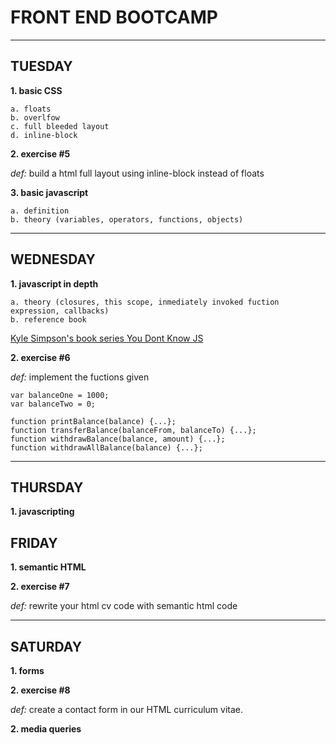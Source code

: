 # FRONT END BOOTCAMP
---

## TUESDAY

**1. basic CSS**

    a. floats
    b. overlfow
    c. full bleeded layout
    d. inline-block

**2. exercise #5**

*def:* build a html full layout using inline-block instead of floats

**3. basic javascript**

    a. definition
    b. theory (variables, operators, functions, objects)

---

## WEDNESDAY

**1. javascript in depth**

    a. theory (closures, this scope, inmediately invoked fuction expression, callbacks)
    b. reference book

[Kyle Simpson's book series You Dont Know JS](https://github.com/getify/You-Dont-Know-JS)

**2. exercise #6**

*def:* implement the fuctions given

```
var balanceOne = 1000;
var balanceTwo = 0;

function printBalance(balance) {...};
function transferBalance(balanceFrom, balanceTo) {...};
function withdrawBalance(balance, amount) {...};
function withdrawAllBalance(balance) {...};
```

---

## THURSDAY

**1. javascripting**

## FRIDAY

**1. semantic HTML**

**2. exercise #7**

*def:* rewrite your html cv code with semantic html code

---

## SATURDAY

**1. forms**

**2. exercise #8**

*def:* create a contact form in our HTML curriculum vitae.

**2. media queries**




